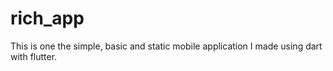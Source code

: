 # rich_app

This is one the simple, basic and static mobile application I made using dart with flutter.


